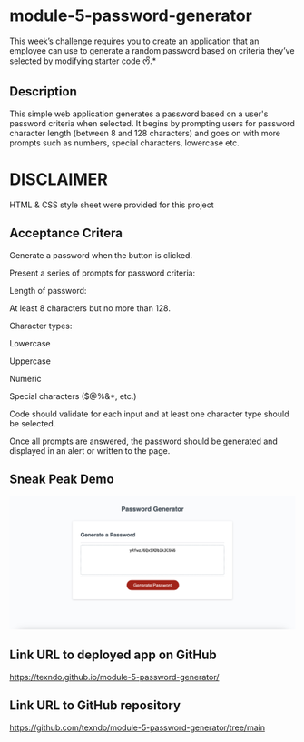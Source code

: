 # module-5-password-generator

This week’s challenge requires you to create an application that an employee can use to generate a random password based on criteria they’ve selected by modifying starter code ᰔᩚ.*

## Description 

This simple web application generates a password based on a user's password criteria when selected. It begins by prompting users for password character length (between 8 and 128 characters) and goes on with more prompts such as numbers, special characters, lowercase etc. 

# DISCLAIMER 

HTML & CSS style sheet were provided for this project

## Acceptance Critera 

Generate a password when the button is clicked.

Present a series of prompts for password criteria:

Length of password:

At least 8 characters but no more than 128.

Character types:

Lowercase

Uppercase

Numeric

Special characters ($@%&*, etc.)

Code should validate for each input and at least one character type should be selected.

Once all prompts are answered, the password should be generated and displayed in an alert or written to the page.

## Sneak Peak Demo

<img src="./assets/images/password-generator.png" alt="generated password image">

## Link URL to deployed app on GitHub

https://texndo.github.io/module-5-password-generator/ 

## Link URL to GitHub repository

https://github.com/texndo/module-5-password-generator/tree/main




